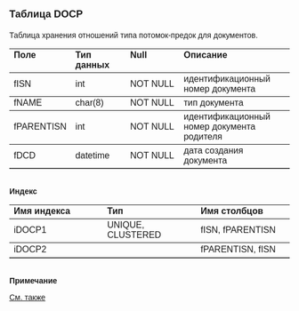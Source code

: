 ﻿<html>
<head>
<title>Таблица DOCP</title>
</head>

<body>

<h1><font size="4" face="Arial">Таблица DOCP</font></h1>

<p><font face="Arial">Таблицa хранения отношений типа потомок-предок 
для документов.<br>
</font></p>

<table border="1" cellPadding="5" cols="2" frame="below" rules="rows">
<TBODY>
  <tr vAlign="top">
    <td class="label" width="20%"><font face="Arial"><b>Поле</b></font></td>
    <td class="label" width="20%"><font face="Arial"><strong>Тип 
	данных</strong></font></td>
    <td class="label" width="20%"><font face="Arial"><strong>Null</strong></font></td>
    <td class="label" width="40%"><font face="Arial"><strong>Описание</strong></font></td>
  </tr>
  <tr>
    <td width="20%"><font face="Arial">fISN</font></td>
    <td width="20%"><font face="Arial">int</font></td>
    <td width="20%"><font face="Arial">NOT NULL</font></td>
    <td width="40%"><font face="Arial">идентификационный номер 
	документа</font></td>
  </tr>
  <tr>
    <td width="20%"><font face="Arial">fNAME</font></td>
    <td width="20%"><font face="Arial">char(8)</font></td>
    <td width="20%"><font face="Arial">NOT NULL</font></td>
    <td width="40%"><font face="Arial">тип документа</font></td>
  </tr>
  <tr>
    <td width="20%"><font face="Arial">fPARENTISN</font></td>
    <td width="20%"><font face="Arial">int</font></td>
    <td width="20%"><font face="Arial">NOT NULL</font></td>
    <td width="40%"><font face="Arial">идентификационный номер 
	документа родителя</font></td>
  </tr>
	<tr>
    <td width="20%"><font face="Arial">fDCD</font></td>
    <td width="20%"><font face="Arial">datetime</font></td>
    <td width="20%"><font face="Arial">NOT NULL</font></td>
    <td width="40%"><font face="Arial">дата создания документа</font></td>
  </tr>
</TBODY>
</table>

<p class="label"><font face="Arial"><b><br>
Индекс</b></font></p>

<table border="1" cellPadding="5" cols="2" frame="below" rules="rows">
  <tr vAlign="top">
    <td class="label" width="33%"><font face="Arial"><b>Имя индекса</b></font></td>
    <td class="label" width="33%"><font face="Arial"><strong>Тип </strong></font></td>
    <td class="label" width="33%"><font face="Arial"><strong>Имя 
	столбцов</strong></font></td>
  </tr>
  <tr>
    <td width="33%"><font face="Arial">iDOCP1</font></td>
    <td width="33%"><font face="Arial">UNIQUE,&nbsp; CLUSTERED</font></td>
    <td width="33%"><font face="Arial">fISN, fPARENTISN</font></td>
  </tr>
  <tr>
    <td width="33%"><font face="Arial">iDOCP2</font></td>
    <td width="33%">&nbsp;</td>
    <td width="33%"><font face="Arial">fPARENTISN, fISN</font></td>
  </tr>
</table>

<p class="label"><font face="Arial"><b><br>
Примечание</b></font></p>

<p class="label"><font face="Arial"><a href="database_scheme.html">См. 
также</a></font></p>
</body>
</html>
